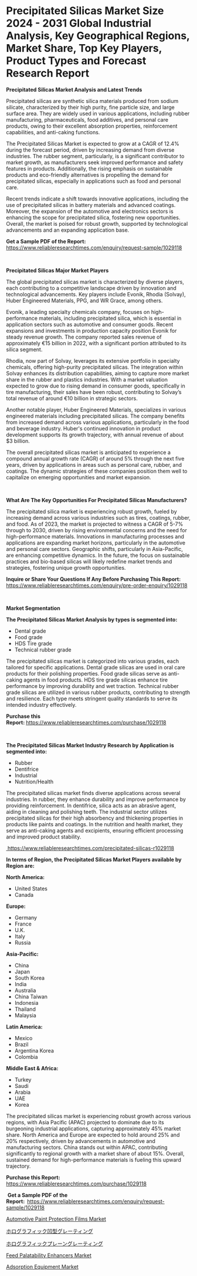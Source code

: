 <p><h1>Precipitated Silicas Market Size 2024 - 2031 Global Industrial Analysis, Key Geographical Regions, Market Share, Top Key Players, Product Types and Forecast Research Report</h1></p><p><strong>Precipitated Silicas Market Analysis and Latest Trends</strong></p>
<p><p>Precipitated silicas are synthetic silica materials produced from sodium silicate, characterized by their high purity, fine particle size, and large surface area. They are widely used in various applications, including rubber manufacturing, pharmaceuticals, food additives, and personal care products, owing to their excellent absorption properties, reinforcement capabilities, and anti-caking functions.</p><p>The Precipitated Silicas Market is expected to grow at a CAGR of 12.4% during the forecast period, driven by increasing demand from diverse industries. The rubber segment, particularly, is a significant contributor to market growth, as manufacturers seek improved performance and safety features in products. Additionally, the rising emphasis on sustainable products and eco-friendly alternatives is propelling the demand for precipitated silicas, especially in applications such as food and personal care.</p><p>Recent trends indicate a shift towards innovative applications, including the use of precipitated silicas in battery materials and advanced coatings. Moreover, the expansion of the automotive and electronics sectors is enhancing the scope for precipitated silica, fostering new opportunities. Overall, the market is poised for robust growth, supported by technological advancements and an expanding application base.</p></p>
<p><strong>Get a Sample PDF of the Report:&nbsp;</strong> <a href="https://www.reliableresearchtimes.com/enquiry/request-sample/1029118">https://www.reliableresearchtimes.com/enquiry/request-sample/1029118</a></p>
<p>&nbsp;</p>
<p><strong>Precipitated Silicas Major Market Players</strong></p>
<p><p>The global precipitated silicas market is characterized by diverse players, each contributing to a competitive landscape driven by innovation and technological advancements. Key players include Evonik, Rhodia (Solvay), Huber Engineered Materials, PPG, and WR Grace, among others.</p><p>Evonik, a leading specialty chemicals company, focuses on high-performance materials, including precipitated silica, which is essential in application sectors such as automotive and consumer goods. Recent expansions and investments in production capacity position Evonik for steady revenue growth. The company reported sales revenue of approximately €15 billion in 2022, with a significant portion attributed to its silica segment.</p><p>Rhodia, now part of Solvay, leverages its extensive portfolio in specialty chemicals, offering high-purity precipitated silicas. The integration within Solvay enhances its distribution capabilities, aiming to capture more market share in the rubber and plastics industries. With a market valuation expected to grow due to rising demand in consumer goods, specifically in tire manufacturing, their sales have been robust, contributing to Solvay’s total revenue of around €10 billion in strategic sectors.</p><p>Another notable player, Huber Engineered Materials, specializes in various engineered materials including precipitated silicas. The company benefits from increased demand across various applications, particularly in the food and beverage industry. Huber's continued innovation in product development supports its growth trajectory, with annual revenue of about $3 billion.</p><p>The overall precipitated silicas market is anticipated to experience a compound annual growth rate (CAGR) of around 5% through the next five years, driven by applications in areas such as personal care, rubber, and coatings. The dynamic strategies of these companies position them well to capitalize on emerging opportunities and market expansion.</p></p>
<p>&nbsp;</p>
<p><strong>What Are The Key Opportunities For Precipitated Silicas Manufacturers?</strong></p>
<p><p>The precipitated silica market is experiencing robust growth, fueled by increasing demand across various industries such as tires, coatings, rubber, and food. As of 2023, the market is projected to witness a CAGR of 5-7% through to 2030, driven by rising environmental concerns and the need for high-performance materials. Innovations in manufacturing processes and applications are expanding market horizons, particularly in the automotive and personal care sectors. Geographic shifts, particularly in Asia-Pacific, are enhancing competitive dynamics. In the future, the focus on sustainable practices and bio-based silicas will likely redefine market trends and strategies, fostering unique growth opportunities.</p></p>
<p><strong>Inquire or Share Your Questions If Any Before Purchasing This Report:</strong> <a href="https://www.reliableresearchtimes.com/enquiry/pre-order-enquiry/1029118">https://www.reliableresearchtimes.com/enquiry/pre-order-enquiry/1029118</a></p>
<p>&nbsp;</p>
<p><strong>Market Segmentation</strong></p>
<p><strong>The Precipitated Silicas Market Analysis by types is segmented into:</strong></p>
<p><ul><li>Dental grade</li><li>Food grade</li><li>HDS Tire grade</li><li>Technical rubber grade</li></ul></p>
<p><p>The precipitated silicas market is categorized into various grades, each tailored for specific applications. Dental grade silicas are used in oral care products for their polishing properties. Food grade silicas serve as anti-caking agents in food products. HDS tire grade silicas enhance tire performance by improving durability and wet traction. Technical rubber grade silicas are utilized in various rubber products, contributing to strength and resilience. Each type meets stringent quality standards to serve its intended industry effectively.</p></p>
<p><strong>Purchase this Report:&nbsp;</strong><a href="https://www.reliableresearchtimes.com/purchase/1029118">https://www.reliableresearchtimes.com/purchase/1029118</a></p>
<p>&nbsp;</p>
<p><strong>The Precipitated Silicas Market Industry Research by Application is segmented into:</strong></p>
<p><ul><li>Rubber</li><li>Dentifrice</li><li>Industrial</li><li>Nutrition/Health</li></ul></p>
<p><p>The precipitated silicas market finds diverse applications across several industries. In rubber, they enhance durability and improve performance by providing reinforcement. In dentifrice, silica acts as an abrasive agent, aiding in cleaning and polishing teeth. The industrial sector utilizes precipitated silicas for their high absorbency and thickening properties in products like paints and coatings. In the nutrition and health market, they serve as anti-caking agents and excipients, ensuring efficient processing and improved product stability.</p></p>
<p><a href="https://www.reliableresearchtimes.com/precipitated-silicas-r1029118">&nbsp;https://www.reliableresearchtimes.com/precipitated-silicas-r1029118</a></p>
<p><strong>In terms of Region, the Precipitated Silicas Market Players available by Region are:</strong></p>
<p>
    <p> <strong> North America: </strong>
        <ul>
            <li>United States</li>
            <li>Canada</li>
        </ul>
        </p> 
    <p> <strong> Europe: </strong>
        <ul>
            <li>Germany</li>
            <li>France</li>
            <li>U.K.</li>
            <li>Italy</li>
            <li>Russia</li>
        </ul>
        </p> 
    <p> <strong> Asia-Pacific: </strong>
        <ul>
            <li>China</li>
            <li>Japan</li>
            <li>South Korea</li>
            <li>India</li>
            <li>Australia</li>
            <li>China Taiwan</li>
            <li>Indonesia</li>
            <li>Thailand</li>
            <li>Malaysia</li>
        </ul>
        </p> 
    <p> <strong> Latin America: </strong>
        <ul>
            <li>Mexico</li>
            <li>Brazil</li>
            <li>Argentina Korea</li>
            <li>Colombia</li>
        </ul>
        </p> 
    <p> <strong> Middle East & Africa: </strong>
        <ul>
            <li>Turkey</li>
            <li>Saudi</li>
            <li>Arabia</li>
            <li>UAE</li>
            <li>Korea</li>
        </ul>
    </p>
    </p>
<p><p>The precipitated silicas market is experiencing robust growth across various regions, with Asia Pacific (APAC) projected to dominate due to its burgeoning industrial applications, capturing approximately 45% market share. North America and Europe are expected to hold around 25% and 20% respectively, driven by advancements in automotive and manufacturing sectors. China stands out within APAC, contributing significantly to regional growth with a market share of about 15%. Overall, sustained demand for high-performance materials is fueling this upward trajectory.</p></p>
<p><strong>Purchase this Report: </strong><a href="https://www.reliableresearchtimes.com/purchase/1029118">https://www.reliableresearchtimes.com/purchase/1029118</a></p>
<p>&nbsp;<strong>Get a Sample PDF of the Report:&nbsp;&nbsp;</strong><a href="https://www.reliableresearchtimes.com/enquiry/request-sample/1029118">https://www.reliableresearchtimes.com/enquiry/request-sample/1029118</a></p>
<p><strong></strong></p>
<p><p><a href="https://medium.com/@kartik.reportprime/the-automotive-paint-protection-films-market-is-experiencing-higher-than-anticipated-demand-72744cfc1681">Automotive Paint Protection Films Market</a></p><p><a href="https://medium.com/@berryguann/holographic-concave-grating-market-%E3%81%AE%E3%82%B0%E3%83%AD%E3%83%BC%E3%83%90%E3%83%AB%E5%B8%82%E5%A0%B4%E6%A6%82%E8%A6%81%E3%81%AF-%E4%B8%96%E7%95%8C%E3%81%8A%E3%82%88%E3%81%B3%E4%B8%BB%E8%A6%81%E5%B8%82%E5%A0%B4%E3%81%AB%E3%81%8A%E3%81%91%E3%82%8B%E6%A5%AD%E7%95%8C%E3%81%AB%E5%BD%B1%E9%9F%BF%E3%82%92%E4%B8%8E%E3%81%88%E3%82%8B%E4%B8%BB%E8%A6%81%E3%81%AA%E3%83%88%E3%83%AC%E3%83%B3%E3%83%89%E3%81%AB%E3%81%A4%E3%81%84%E3%81%A6-%E7%8B%AC%E8%87%AA%E3%81%AE%E8%A6%96%E7%82%B9%E3%82%92%E6%8F%90%E4%BE%9B%E3%81%97%E3%81%BE%E3%81%99-cb12f3336fcc">ホログラフィック凹型グレーティング</a></p><p><a href="https://medium.com/@berryguann/holographic-plane-gratings-market-%E3%81%AE%E3%82%B0%E3%83%AD%E3%83%BC%E3%83%90%E3%83%AB%E5%B8%82%E5%A0%B4%E6%A6%82%E8%A6%81%E3%81%AF-%E4%B8%96%E7%95%8C%E3%81%8A%E3%82%88%E3%81%B3%E4%B8%BB%E8%A6%81%E5%B8%82%E5%A0%B4%E3%81%AB%E3%81%8A%E3%81%91%E3%82%8B%E6%A5%AD%E7%95%8C%E3%81%AB%E5%BD%B1%E9%9F%BF%E3%82%92%E4%B8%8E%E3%81%88%E3%82%8B%E4%B8%BB%E8%A6%81%E3%81%AA%E3%83%88%E3%83%AC%E3%83%B3%E3%83%89%E3%81%AB%E3%81%A4%E3%81%84%E3%81%A6-%E7%8B%AC%E8%87%AA%E3%81%AE%E8%A6%96%E7%82%B9%E3%82%92%E6%8F%90%E4%BE%9B%E3%81%97%E3%81%BE%E3%81%99-d1180e639eb1">ホログラフィックプレーングレーティング</a></p><p><a href="https://issuu.com/reportprime-2/docs/feed-palatability-enhancers-market-_89af945d1a34d1">Feed Palatability Enhancers Market</a></p><p><a href="https://issuu.com/reportprime-2/docs/adsorption-equipment-market-size-20_1b5a73fc82c32c">Adsorption Equipment Market</a></p></p>